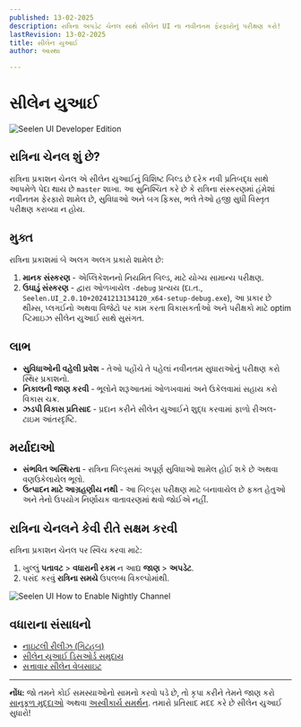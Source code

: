 ```yaml
---
published: 13-02-2025
description: રાત્રિના અપડેટ ચેનલ સાથે સીલેન UI ના નવીનતમ ફેરફારોનું પરીક્ષણ કરો!
lastRevision: 13-02-2025
title: સીલેન યુઆઈ
author: આસ્થા

---
```


# સીલેન યુઆઈ

![Seelen UI Developer Edition](https://github.com/user-attachments/assets/76634b49-7b09-4ef2-9643-e93542309f5d)

## રાત્રિના ચેનલ શું છે?

રાત્રિના પ્રકાશન ચેનલ એ સીલેન યુઆઈનું વિશિષ્ટ બિલ્ડ છે
 દરેક નવી પ્રતિબદ્ધ સાથે આપમેળે પેદા થાય છે `master` શાખા. આ
 સુનિશ્ચિત કરે છે કે રાત્રિના સંસ્કરણમાં હંમેશાં નવીનતમ ફેરફારો શામેલ છે,
 સુવિધાઓ અને બગ ફિક્સ, ભલે તેઓ હજી સુધી વિસ્તૃત પરીક્ષણ કરાવ્યા ન હોય.

## મુક્ત

રાત્રિના પ્રકાશમાં બે અલગ અલગ પ્રકારો શામેલ છે:

1. **માનક સંસ્કરણ** - એપ્લિકેશનનો નિયમિત બિલ્ડ, માટે યોગ્ય
    સામાન્ય પરીક્ષણ.
2. **ઉઘાડું સંસ્કરણ** - દ્વારા ઓળખાયેલ `-debug` પ્રત્યય (દા.ત.,
   `Seelen.UI_2.0.10+20241213134120_x64-setup-debug.exe`), આ પ્રકાર છે
    થીમ્સ, પ્લગઈનો અથવા વિજેટો પર કામ કરતા વિકાસકર્તાઓ અને પરીક્ષકો માટે optim પ્ટિમાઇઝ
    સીલેન યુઆઈ સાથે સુસંગત.

## લાભ

* **સુવિધાઓની વહેલી પ્રવેશ** - તેઓ પહોંચે તે પહેલાં નવીનતમ સુધારાઓનું પરીક્ષણ કરો
   સ્થિર પ્રકાશનો.
* **નિકાલની જાણ કરવી** - ભૂલોને શરૂઆતમાં ઓળખવામાં અને ઉકેલવામાં સહાય કરો
   વિકાસ ચક્ર.
* **ઝડપી વિકાસ પ્રતિસાદ** - પ્રદાન કરીને સીલેન યુઆઈને શુદ્ધ કરવામાં ફાળો
   રીઅલ-ટાઇમ આંતરદૃષ્ટિ.

## મર્યાદાઓ

* **સંભવિત અસ્થિરતા** - રાત્રિના બિલ્ડ્સમાં અપૂર્ણ સુવિધાઓ શામેલ હોઈ શકે છે અથવા
   વણઉકેલાયેલ ભૂલો.
* **ઉત્પાદન માટે આગ્રહણીય નથી** - આ બિલ્ડ્સ પરીક્ષણ માટે બનાવાયેલ છે
   ફક્ત હેતુઓ અને તેનો ઉપયોગ નિર્ણાયક વાતાવરણમાં થવો જોઈએ નહીં.

## રાત્રિના ચેનલને કેવી રીતે સક્ષમ કરવી

રાત્રિના પ્રકાશન ચેનલ પર સ્વિચ કરવા માટે:

1. ખુલ્લું **પતાવટ** > **વધારાની રકમ** ન આદ્ય **જાણ** > **અપડેટ**.
2. પસંદ કરવું **રાત્રિના સમયે** ઉપલબ્ધ વિકલ્પોમાંથી.

![Seelen UI How to Enable Nightly Channel](https://github.com/user-attachments/assets/ae88aeac-98cc-4424-a9e7-fb59740b694e)

## વધારાના સંસાધનો

* [નાઇટલી રીલીઝ (ગિટહબ)](https://github.com/eythaann/Seelen-UI/releases/tag/nightly)
* [સીલેન યુઆઈ ડિસઓર્ડ સમુદાય](https://discord.gg/ABfASx5ZAJ)
* [સત્તાવાર સીલેન વેબસાઇટ](https://seelen.io)

***

**નોંધ:** જો તમને કોઈ સમસ્યાઓનો સામનો કરવો પડે છે, તો કૃપા કરીને તેમને જાણ કરો
[સાનુકૂળ મુદ્દાઓ](https://github.com/eythaann/Seelen-UI/issues) અથવા
[અસ્વીકાર્ય સમર્થન](https://discord.gg/ABfASx5ZAJ). તમારો પ્રતિસાદ મદદ કરે છે
 સીલેન યુઆઈ સુધારો!
